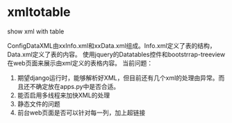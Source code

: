 # xmltotable
show xml with table

ConfigDataXML由xxInfo.xml和xxData.xml组成。Info.xml定义了表的结构，Data.xml定义了表的内容。
使用jquery的Datatables控件和bootstrrap-treeview在web页面来展示由xml定义的表格内容。
当前问题：
1. 期望django运行时，能够解析好XML，但目前还有几个xml的处理由异常。而且还不确定放在apps.py中是否合适。
2. 能否启用多线程来加快XML的处理
3. 静态文件的问题
4. 前台web页面是否可以针对每一列，加上超链接
